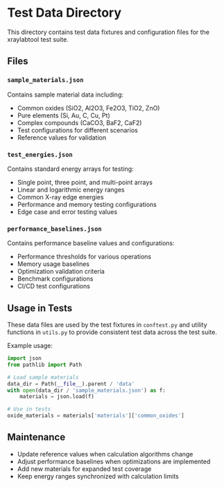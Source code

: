 # Test Data Directory

This directory contains test data fixtures and configuration files for the xraylabtool test suite.

## Files

### `sample_materials.json`
Contains sample material data including:
- Common oxides (SiO2, Al2O3, Fe2O3, TiO2, ZnO)
- Pure elements (Si, Au, C, Cu, Pt)
- Complex compounds (CaCO3, BaF2, CaF2)
- Test configurations for different scenarios
- Reference values for validation

### `test_energies.json`
Contains standard energy arrays for testing:
- Single point, three point, and multi-point arrays
- Linear and logarithmic energy ranges
- Common X-ray edge energies
- Performance and memory testing configurations
- Edge case and error testing values

### `performance_baselines.json`
Contains performance baseline values and configurations:
- Performance thresholds for various operations
- Memory usage baselines
- Optimization validation criteria
- Benchmark configurations
- CI/CD test configurations

## Usage in Tests

These data files are used by the test fixtures in `conftest.py` and utility functions in `utils.py` to provide consistent test data across the test suite.

Example usage:
```python
import json
from pathlib import Path

# Load sample materials
data_dir = Path(__file__).parent / 'data'
with open(data_dir / 'sample_materials.json') as f:
    materials = json.load(f)

# Use in tests
oxide_materials = materials['materials']['common_oxides']
```

## Maintenance

- Update reference values when calculation algorithms change
- Adjust performance baselines when optimizations are implemented
- Add new materials for expanded test coverage
- Keep energy ranges synchronized with calculation limits
